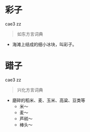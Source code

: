 # 彩子
cae3 zz
> 如东方言词典
- 海滩上结成的细小冰块，叫彩子。

# 䜺子
cae3 zz
> 兴化方言词典
- 磨碎的稻米、麦、玉米、高粱、豆类等
  - 米～
  - 麦～
  - 芦秫～
  - 棒头～
